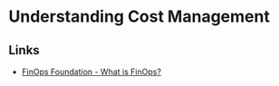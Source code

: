 # Understanding Cost Management

## Links
- [FinOps Foundation - What is FinOps?](https://finops.org/introduction/what-is-finops/)

